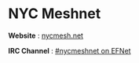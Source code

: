 NYC Meshnet
===========

**Website** : [nycmesh.net](https://nycmesh.net/blog/starting-with-the-basics/)

**IRC Channel** : [#nycmeshnet on EFNet](irc://irc.efnet.org/#nycmeshnet)
